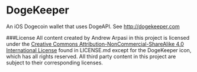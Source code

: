 DogeKeeper
==========

An iOS Dogecoin wallet that uses DogeAPI. See http://dogekeeper.com

###License
All content created by Andrew Arpasi in this project is licensed under the [Creative Commons Attribution-NonCommercial-ShareAlike 4.0 International License](http://creativecommons.org/licenses/by-nc-sa/4.0/) found in LICENSE.md except for the DogeKeeper icon, which has all rights reserved.
All third party content in this project are subject to their corresponding licenses. 
